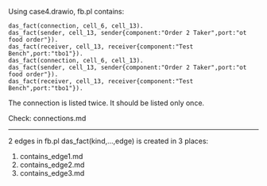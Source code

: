 Using case4.drawio, fb.pl contains:

```
das_fact(connection, cell_6, cell_13).
das_fact(sender, cell_13, sender{component:"Order 2 Taker",port:"ot food order"}).
das_fact(receiver, cell_13, receiver{component:"Test Bench",port:"tbo1"}).
das_fact(connection, cell_6, cell_13).
das_fact(sender, cell_13, sender{component:"Order 2 Taker",port:"ot food order"}).
das_fact(receiver, cell_13, receiver{component:"Test Bench",port:"tbo1"}).
```

The connection is listed twice.  It should be listed only once.

Check: connections.md

---

2 edges in fb.pl
das_fact(kind,...,edge) is created in 3 places:
1. contains_edge1.md
2. contains_edge2.md
3. contains_edge3.md

